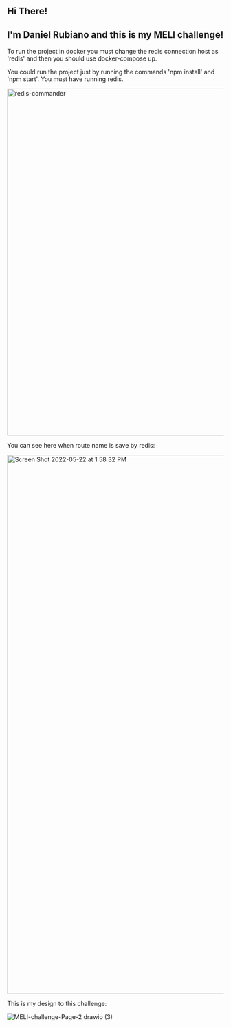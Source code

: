 ## Hi There! 
## I'm Daniel Rubiano and this is my MELI challenge!

To run the project in docker you must change the redis connection host as 'redis' and then you should use docker-compose up.

You could run the project just by running the commands 'npm install' and 'npm start'. You must have running redis.

<img width="807" alt="redis-commander" src="https://user-images.githubusercontent.com/62356192/169143897-21e7ccd5-837d-4306-8d5e-d368ddf3e45a.png">


You can see here when route name is save by redis:

<img width="1254" alt="Screen Shot 2022-05-22 at 1 58 32 PM" src="https://user-images.githubusercontent.com/62356192/169711428-33c478b4-568e-46ec-ae57-057756dffadb.png">



This is my design to this challenge:


![MELI-challenge-Page-2 drawio (3)](https://user-images.githubusercontent.com/62356192/169710497-50302fb9-3473-4822-903e-dd8dcfd47f35.png)

